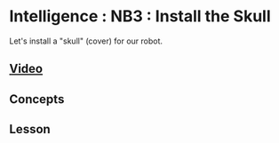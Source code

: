 # Intelligence : NB3 : Install the Skull
Let's install a "skull" (cover) for our robot.

## [Video]()

## Concepts

## Lesson
